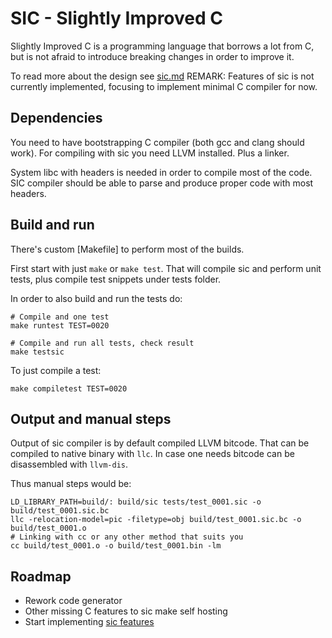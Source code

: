 # SIC - Slightly Improved C

Slightly Improved C is a programming language that borrows a lot from C,
but is not afraid to introduce breaking changes in order to improve it.


To read more about the design see [sic.md](sic.md)
REMARK: Features of sic is not currently implemented, focusing to implement minimal C compiler for now.


## Dependencies

You need to have bootstrapping C compiler (both gcc and clang should work).
For compiling with sic you need LLVM installed. Plus a linker.

System libc with headers is needed in order to compile most of the code.
SIC compiler should be able to parse and produce proper code with most headers.


## Build and run

There's custom [Makefile] to perform most of the builds.

First start with just `make` or `make test`.
That will compile sic and perform unit tests, plus compile test snippets under tests folder.

In order to also build and run the tests do:

    # Compile and one test
    make runtest TEST=0020

    # Compile and run all tests, check result
    make testsic

To just compile a test:

    make compiletest TEST=0020


## Output and manual steps

Output of sic compiler is by default compiled LLVM bitcode.
That can be compiled to native binary with `llc`.
In case one needs bitcode can be disassembled with `llvm-dis`.

Thus manual steps would be:

    LD_LIBRARY_PATH=build/: build/sic tests/test_0001.sic -o build/test_0001.sic.bc
    llc -relocation-model=pic -filetype=obj build/test_0001.sic.bc -o build/test_0001.o
    # Linking with cc or any other method that suits you
    cc build/test_0001.o -o build/test_0001.bin -lm


## Roadmap

 - Rework code generator
 - Other missing C features to sic make self hosting
 - Start implementing [sic features](sic.md)
